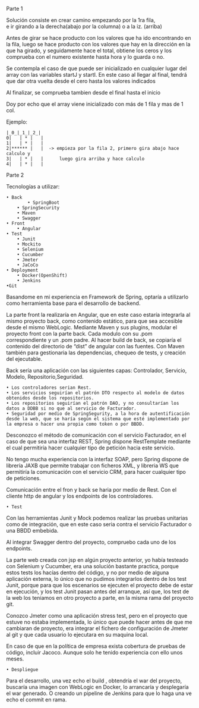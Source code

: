 Parte 1

Solución consiste en crear camino empezando por la 1ra fila,  
e ir girando a la derecha(abajo por la columna) o a la iz. (arriba) 
  
Antes de girar se hace producto con los valores que ha ido encontrando 
en la fila, luego se hace producto con los valores que hay en la dirección 
en la que ha girado, y seguidamente hace el total, obtiene los ceros y los 
comprueba con el numero existente hasta hora y lo guarda o no. 
  
Se contempla el caso de que puede ser inicializado en cualquier lugar del array
con las variables startJ y startI. En este caso al llegar al final, 
tendrá que dar otra vuelta desde el cero hasta los valores indicados
    
Al finalizar, se comprueba tambien desde el final hasta el inicio 

  Doy por echo que el array viene inicializado con más de 1 fila y mas de 1 col.
   
   
   Ejemplo:
   
 	|_0_|_1_|_2_|
 	0|   | * |   |
 	1|   | * |   |
  	2|****** |   |  -> empieza por la fila 2, primero gira abajo hace calculo y
  	3|   | * |   | 		luego gira arriba y hace calculo	
  	4|   | * |   |
 	

Parte 2


Tecnologías a utilizar: 

	• Back		
	    	• SpringBoot
		• SpringSecurity
		• Maven
		• Swagger
	• Front
		• Angular
	• Test
		• Junit
		• Mockito
		• Selenium
		• Cucumber
		• Jmeter
		• JaCoCo
	• Deployment
		• Docker(OpenShift)
		• Jenkins
	•Git
    
    
    
Basandome en mi experiencia en Framework de Spring, optaría a utilizarlo como herramienta base para el desarrollo de backend. 

La parte front la realizaría en Angular, que en este caso estaría integrarla al mismo proyecto back, como contenido estático, para que sea accesible desde el mismo WebLogic.
Mediante Maven y sus plugins, modular el proyecto front con la parte back. Cada modulo con su .pom correspondiente y un .pom padre. Al hacer build de back, se copiaría el contenido del directorio de “dist” de angular con las fuentes.
Con Maven también para gestionaria las dependencias, chequeo de tests, y creación del ejecutable. 

Back sería una aplicación con las siguientes capas:
Controlador, Servicio, Modelo, Repositorio,Seguridad.

	• Los controladores serian Rest. 
	• Los servicios seguirían el patrón DTO respecto al modelo de datos obtenidos desde los repositorios. 
	• Los repositorios seguirían el patrón DAO, y no consultarían los datos a DDBB si no que al servicio de Facturador. 
	• Seguridad por medio de SpringSegurity, a la hora de autentificación desde la web, que se haría según el sistema que esté implementado por la empresa o hacer una propia como token o por BBDD. 
   
Desconozco el método de comunicación con el servicio Facturador, en el caso de que sea una interfaz REST, Spring dispone RestTemplate mediante el cual permitiría hacer cualquier tipo de petición hacia este servicio. 

No tengo mucha experiencia con la interfaz SOAP, pero Spring dispone de librería JAXB que permite trabajar con ficheros XML, y libreria WS que permitiría la comunicación con el servicio CRM, para hacer cualquier tipo de peticiones. 

Comunicación entre el fron y back se haria por medio de Rest. Con el cliente http de angular y los endpoints de los controladores. 

    • Test
Con las herramientas Junit y Mock podemos realizar las pruebas unitarias como de integración, que en este caso seria contra el servicio Facturador o una BBDD embebida. 

Al integrar  Swagger dentro del proyecto, compruebo cada uno de los endpoints. 

La parte web creada con jsp en algún proyecto anterior, yo había testeado con Selenium y Cucumber, era una solución bastante practica, porque estos tests los hacías dentro del código, y no por medio de alguna aplicación externa, lo único que no pudimos integrarlos dentro de los test Junit, porque para que los escenarios se ejecuten el proyecto debe de estar en ejecución, y los test Junit pasan antes del arranque, así que, los test de la web los teniamos en otro proyecto a parte, en la misma rama del proyecto git.

Conozco Jmeter como una aplicación stress test, pero en el proyecto que estuve no estaba implementada, lo único que puede hacer antes de que me cambiaran de proyecto, era integrar el fichero de configuración de Jmeter al git y que cada usuario lo ejecutara en su maquina local.   

En caso de que en la política de empresa exista cobertura de pruebas de código, incluir Jacoco. Aunque solo he tenido experiencia con ello unos meses.
    
    • Despliegue 
Para el desarrollo, una vez echo el build , obtendría el war del proyecto, buscaría una imagen con WebLogic en Docker, lo arrancaría y desplegaría el war generado. O creando un pipeline de Jenkins para que lo haga una ve echo el commit en rama.
